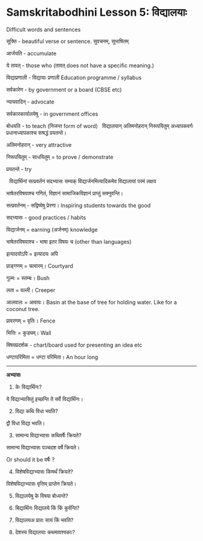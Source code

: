 # Samskritabodhini Lesson 5: विद्यालयाः

Difficult words and sentences

सूक्ति - beautiful verse or sentence. सुवचनम्, सुभाषितम्

आर्जयति - accumulate

ये तावत् - those who (तावत् does not have a specific meaning.)

विद्याप्रणाली - विद्यायाः प्रणाली Education programme / syllabus

सर्वकारेण - by government or a board (CBSE etc)

न्यायवादिन् - advocate

सर्वकारकार्यालयेषु - in government offices

बोधयति - to teach (निजन्त form of word)
 
विद्यालयान् अतिमनोहरान् निरूपयितुम् अध्यापकवर्गः प्रधानाध्यापकाश्च सश्रद्धं प्रयतन्ते।

अतिमनोहरान् - very attractive

निरूपयितुम् - साधयितुम् = to prove / demonstrate

प्रयतन्ते -  try

 
विद्यार्थिनां सत्प्रवर्तनं सदभ्यासः सम्यक् विद्यार्जनमित्यादिकमेव विद्यालायां परमं लक्षय

भाषेतरविषयाश्च गणितं, विज्ञानं सामाजिकविज्ञानं प्राप्तुं सक्नुवन्ति।


सत्प्रवर्तनम् - सद्विष्येषु प्रेरणा। Inspiring students towards the good

सदभ्यासः - good practices / habits

विद्यार्जनम् = earning (अर्जनम्) knowledge 

भाषेतरविषयाश्च - भाषा इतर विषयः च (other than languages)

इत्यादयोऽपि = इत्यादयः अपि

प्राङ्गणम् = चत्वारम्। Courtyard

गुल्मः = स्तम्बः। Bush

लता = वल्ली। Creeper

आलवालः = आवापः। Basin at the base of tree for holding water. Like for a coconut tree.

प्रावरणम् = वृतिः। Fence

भित्तिः = कुड्यम्। Wall

विषयप्रदर्शक - chart/board used for presenting an idea etc

धण्टापरिमिता = धण्टा परिमिता। An hour long

---

**अभ्यासः**

1. केः विद्यार्थिनः?

ये विद्याभ्यासितुं इच्छन्ति ते सर्वे विद्यार्थिनः।

2) विद्या कथि विधा भवति?

द्वौ विधा विद्या भवति।

3) सामान्य विद्याभ्यासः कथिवर्षैः क्रियते?

सामान्य विद्याभ्यासः पञ्चदश वर्षे क्रियते।

Or should it be वर्षैः ?

4) विशेषविद्याभ्यासः किमर्थं क्रियते?

विशेषविद्याभ्यासः वृत्तिम् प्राप्तेन क्रियते। 

5) विद्यालयेषु के विषया बोध्यन्ते?

6) बिद्यार्थिनः विद्यालये किं किं कुर्वन्ति?

7) विद्यालयअ प्रातः सायं किं भवति?

8) देशस्य विद्यालयाः कथमावश्यकाः?